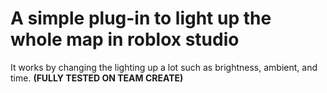 # A simple plug-in to light up the whole map in roblox studio

It works by changing the lighting up a lot such as brightness, ambient, and time. **(FULLY TESTED ON TEAM CREATE)**

